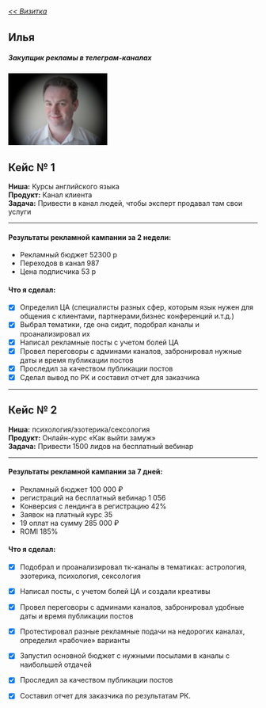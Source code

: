 ###### [<< Визитка](./README.md)
## Илья
##### Закупщик рекламы в телеграм-каналах
![Alt Text](./photo1.jpg "Илья")

## Кейс № 1

**Ниша:** 		Курсы английского языка  
**Продукт:**    Канал клиента  
**Задача:**  	Привести в канал людей, чтобы эксперт продавал там свои услуги  
___

#### **Результаты рекламной кампании за 2 недели:**

* Рекламный бюджет 		52300 р  
* Переходов в канал  	987  
* Цена подписчика 		53 р  

#### **Что я сделал:**

- [x] Определил ЦА (специалисты разных сфер, которым язык нужен для общения с клиентами, партнерами,бизнес конференций и.т.д.)
- [x] Выбрал тематики, где она сидит, подобрал каналы и проанализировал их
- [x] Написал рекламные посты с учетом болей ЦА
- [x] Провел переговоры с админами каналов, забронировал нужные даты и время публикации постов
- [x] Проследил за качеством публикации постов
- [x] Сделал вывод по РК и составил отчет для заказчика
___

## Кейс № 2

**Ниша:** 		психология/эзотерика/сексология  
**Продукт:**    Онлайн-курс «Как выйти замуж»  
**Задача:**  	Привести 1500 лидов на бесплатный вебинар  
___

#### **Результаты рекламной кампании за 7 дней:**

* Рекламный бюджет 		100 000 ₽
* регистраций на бесплатный вебинар 1 056
* Конверсия с лендинга в регистрацию 42%
* Заявок на платный курс 35
* 19 оплат на сумму 285 000 ₽
* ROMI 185%


#### **Что я сделал:**

- [x] Подобрал и проанализировал тк-каналы в тематиках: астрология, эзотерика, психология, сексология
- [x] Написал посты, с учетом болей ЦА и создали креативы
- [x] Провел переговоры с админами каналов, забронировал удобные даты и время публикации постов
- [x] Протестировал разные рекламные подачи на недорогих каналах, определил «рабочие» варианты
- [x] Запустил основной бюджет с нужными посылами в каналы с наибольшей отдачей
- [x] Проследил за качеством публикации постов
- [x] Составил отчет для заказчика по результатам РК.





